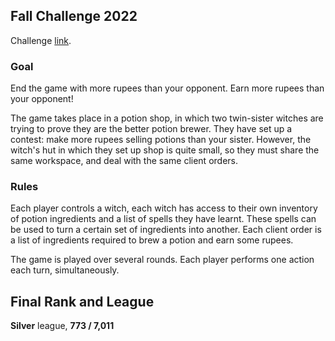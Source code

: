 ## Fall Challenge 2022

Challenge [link](https://www.codingame.com/contests/spring-challenge-2022).

### Goal

End the game with more rupees than your opponent. Earn more rupees than your opponent! 

The game takes place in a potion shop, in which two twin-sister witches are trying to prove they are the better potion brewer. They have set up a contest: make more rupees selling potions than your sister. However, the witch's hut in which they set up shop is quite small, so they must share the same workspace, and deal with the same client orders.

### Rules

Each player controls a witch, each witch has access to their own inventory of potion ingredients and a list of spells they have learnt. These spells can be used to turn a certain set of ingredients into another. Each client order is a list of ingredients required to brew a potion and earn some rupees.

The game is played over several rounds. Each player performs one action each turn, simultaneously.

## Final Rank and League

**Silver** league, **773 / 7,011** 
